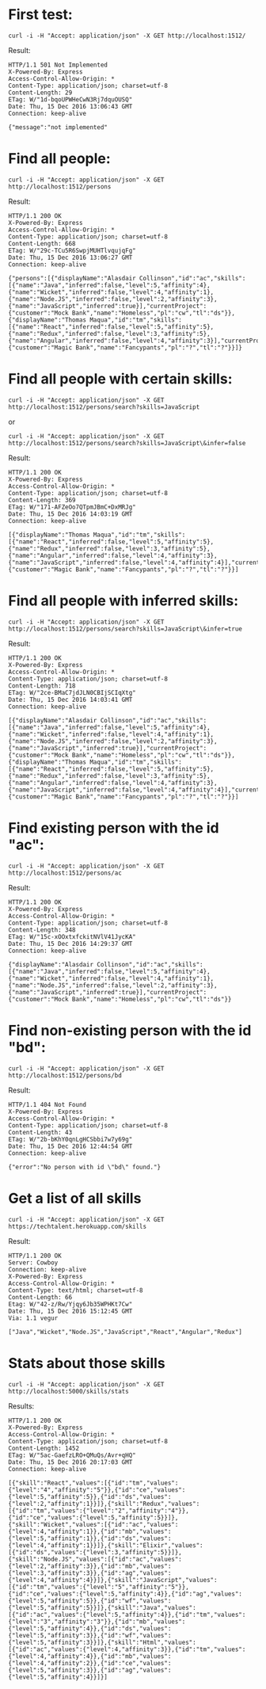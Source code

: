 First test:
===========

    curl -i -H "Accept: application/json" -X GET http://localhost:1512/
Result:

    HTTP/1.1 501 Not Implemented
    X-Powered-By: Express
    Access-Control-Allow-Origin: *
    Content-Type: application/json; charset=utf-8
    Content-Length: 29
    ETag: W/"1d-bqoUPWHeCwN3Rj7dquOUSQ"
    Date: Thu, 15 Dec 2016 13:06:43 GMT
    Connection: keep-alive

    {"message":"not implemented"

Find all people:
================

    curl -i -H "Accept: application/json" -X GET http://localhost:1512/persons
Result:

    HTTP/1.1 200 OK
    X-Powered-By: Express
    Access-Control-Allow-Origin: *
    Content-Type: application/json; charset=utf-8
    Content-Length: 668
    ETag: W/"29c-TCu5R6SwpjMUHTlvqujqFg"
    Date: Thu, 15 Dec 2016 13:06:27 GMT
    Connection: keep-alive

    {"persons":[{"displayName":"Alasdair Collinson","id":"ac","skills":[{"name":"Java","inferred":false,"level":5,"affinity":4},{"name":"Wicket","inferred":false,"level":4,"affinity":1},{"name":"Node.JS","inferred":false,"level":2,"affinity":3},{"name":"JavaScript","inferred":true}],"currentProject":{"customer":"Mock Bank","name":"Homeless","pl":"cw","tl":"ds"}},{"displayName":"Thomas Maqua","id":"tm","skills":[{"name":"React","inferred":false,"level":5,"affinity":5},{"name":"Redux","inferred":false,"level":3,"affinity":5},{"name":"Angular","inferred":false,"level":4,"affinity":3}],"currentProject":{"customer":"Magic Bank","name":"Fancypants","pl":"?","tl":"?"}}]}

Find all people with certain skills:
====================================

    curl -i -H "Accept: application/json" -X GET http://localhost:1512/persons/search?skills=JavaScript
or

    curl -i -H "Accept: application/json" -X GET http://localhost:1512/persons/search?skills=JavaScript\&infer=false
Result:

    HTTP/1.1 200 OK
    X-Powered-By: Express
    Access-Control-Allow-Origin: *
    Content-Type: application/json; charset=utf-8
    Content-Length: 369
    ETag: W/"171-AFZeOo7QTpmJBmC+DxMRJg"
    Date: Thu, 15 Dec 2016 14:03:19 GMT
    Connection: keep-alive
    
    [{"displayName":"Thomas Maqua","id":"tm","skills":[{"name":"React","inferred":false,"level":5,"affinity":5},{"name":"Redux","inferred":false,"level":3,"affinity":5},{"name":"Angular","inferred":false,"level":4,"affinity":3},{"name":"JavaScript","inferred":false,"level":4,"affinity":4}],"currentProject":{"customer":"Magic Bank","name":"Fancypants","pl":"?","tl":"?"}}]


Find all people with inferred skills:
=====================================

    curl -i -H "Accept: application/json" -X GET http://localhost:1512/persons/search?skills=JavaScript\&infer=true
Result:

    HTTP/1.1 200 OK
    X-Powered-By: Express
    Access-Control-Allow-Origin: *
    Content-Type: application/json; charset=utf-8
    Content-Length: 718
    ETag: W/"2ce-BMaC7jdJLN0CBIjSCIqXtg"
    Date: Thu, 15 Dec 2016 14:03:41 GMT
    Connection: keep-alive
    
    [{"displayName":"Alasdair Collinson","id":"ac","skills":[{"name":"Java","inferred":false,"level":5,"affinity":4},{"name":"Wicket","inferred":false,"level":4,"affinity":1},{"name":"Node.JS","inferred":false,"level":2,"affinity":3},{"name":"JavaScript","inferred":true}],"currentProject":{"customer":"Mock Bank","name":"Homeless","pl":"cw","tl":"ds"}},{"displayName":"Thomas Maqua","id":"tm","skills":[{"name":"React","inferred":false,"level":5,"affinity":5},{"name":"Redux","inferred":false,"level":3,"affinity":5},{"name":"Angular","inferred":false,"level":4,"affinity":3},{"name":"JavaScript","inferred":false,"level":4,"affinity":4}],"currentProject":{"customer":"Magic Bank","name":"Fancypants","pl":"?","tl":"?"}}]

Find existing person with the id "ac":
======================================

    curl -i -H "Accept: application/json" -X GET http://localhost:1512/persons/ac
Result:

    HTTP/1.1 200 OK
    X-Powered-By: Express
    Access-Control-Allow-Origin: *
    Content-Type: application/json; charset=utf-8
    Content-Length: 348
    ETag: W/"15c-xOOxtxfckitNVlV41JycKA"
    Date: Thu, 15 Dec 2016 14:29:37 GMT
    Connection: keep-alive

    {"displayName":"Alasdair Collinson","id":"ac","skills":[{"name":"Java","inferred":false,"level":5,"affinity":4},{"name":"Wicket","inferred":false,"level":4,"affinity":1},{"name":"Node.JS","inferred":false,"level":2,"affinity":3},{"name":"JavaScript","inferred":true}],"currentProject":{"customer":"Mock Bank","name":"Homeless","pl":"cw","tl":"ds"}}

Find non-existing person with the id "bd":
==========================================

    curl -i -H "Accept: application/json" -X GET http://localhost:1512/persons/bd
Result:

    HTTP/1.1 404 Not Found
    X-Powered-By: Express
    Access-Control-Allow-Origin: *
    Content-Type: application/json; charset=utf-8
    Content-Length: 43
    ETag: W/"2b-bKhY0qnLgHCSbbi7w7y69g"
    Date: Thu, 15 Dec 2016 12:44:54 GMT
    Connection: keep-alive

    {"error":"No person with id \"bd\" found."}
    
Get a list of all skills
========================
    curl -i -H "Accept: application/json" -X GET https://techtalent.herokuapp.com/skills
Result:

    HTTP/1.1 200 OK
    Server: Cowboy
    Connection: keep-alive
    X-Powered-By: Express
    Access-Control-Allow-Origin: *
    Content-Type: text/html; charset=utf-8
    Content-Length: 66
    Etag: W/"42-z/Rw/Yjqy6Jb35WPHKt7Cw"
    Date: Thu, 15 Dec 2016 15:12:45 GMT
    Via: 1.1 vegur

    ["Java","Wicket","Node.JS","JavaScript","React","Angular","Redux"]

Stats about those skills
========================
    curl -i -H "Accept: application/json" -X GET http://localhost:5000/skills/stats
Results:

    HTTP/1.1 200 OK
    X-Powered-By: Express
    Access-Control-Allow-Origin: *
    Content-Type: application/json; charset=utf-8
    Content-Length: 1452
    ETag: W/"5ac-GaefzLRO+QMuQs/Avr+qHQ"
    Date: Thu, 15 Dec 2016 20:17:03 GMT
    Connection: keep-alive
    
    [{"skill":"React","values":[{"id":"tm","values":{"level":"4","affinity":"5"}},{"id":"ce","values":{"level":5,"affinity":5}},{"id":"ds","values":{"level":2,"affinity":1}}]},{"skill":"Redux","values":[{"id":"tm","values":{"level":"2","affinity":"4"}},{"id":"ce","values":{"level":5,"affinity":5}}]},{"skill":"Wicket","values":[{"id":"ac","values":{"level":4,"affinity":1}},{"id":"mb","values":{"level":5,"affinity":1}},{"id":"ds","values":{"level":4,"affinity":1}}]},{"skill":"Elixir","values":[{"id":"ds","values":{"level":3,"affinity":5}}]},{"skill":"Node.JS","values":[{"id":"ac","values":{"level":2,"affinity":3}},{"id":"mb","values":{"level":3,"affinity":3}},{"id":"ag","values":{"level":4,"affinity":4}}]},{"skill":"JavaScript","values":[{"id":"tm","values":{"level":"5","affinity":"5"}},{"id":"ce","values":{"level":5,"affinity":4}},{"id":"ag","values":{"level":5,"affinity":5}},{"id":"wf","values":{"level":5,"affinity":5}}]},{"skill":"Java","values":[{"id":"ac","values":{"level":5,"affinity":4}},{"id":"tm","values":{"level":"3","affinity":"3"}},{"id":"mb","values":{"level":5,"affinity":4}},{"id":"ds","values":{"level":5,"affinity":3}},{"id":"wf","values":{"level":5,"affinity":3}}]},{"skill":"Html","values":[{"id":"ac","values":{"level":4,"affinity":3}},{"id":"tm","values":{"level":4,"affinity":4}},{"id":"mb","values":{"level":4,"affinity":2}},{"id":"ce","values":{"level":5,"affinity":3}},{"id":"ag","values":{"level":5,"affinity":4}}]}]